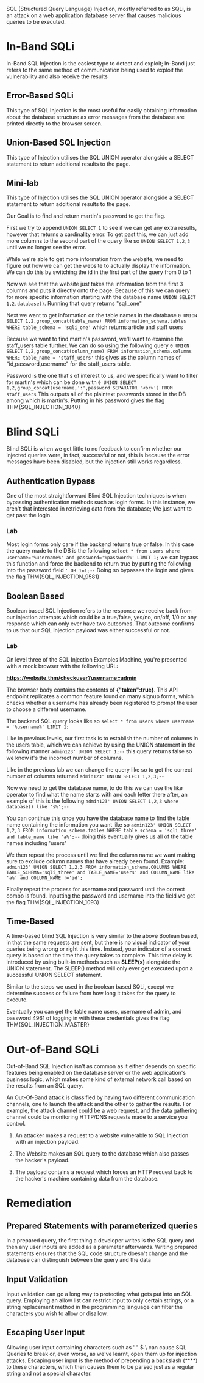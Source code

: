 SQL (Structured Query Language) Injection, mostly referred to as SQLi, is an attack on a web application database server that causes malicious queries to be executed.

# In-Band SQLi

In-Band SQL Injection is the easiest type to detect and exploit; In-Band just refers to the same method of communication being used to exploit the vulnerability and also receive the results

## Error-Based SQLi

This type of SQL Injection is the most useful for easily obtaining information about the database structure as error messages from the database are printed directly to the browser screen.

## Union-Based SQL Injection

This type of Injection utilises the SQL UNION operator alongside a SELECT statement to return additional results to the page.

## Mini-lab

This type of Injection utilises the SQL UNION operator alongside a SELECT statement to return additional results to the page.

Our Goal is to find and return martin's password to get the flag.

First we try to append `UNION SELECT 1` to see if we can get any extra results, however that returns a cardinality error. To get past this, we can just add more columns to the second part of the query like so `UNION SELECT 1,2,3` until we no longer see the error.

While we're able to get more information from the website, we need to figure out how we can get the website to actually display the information. We can do this by switching the id in the first part of the query from 0 to 1

Now we see that the website just takes the information from the first 3 columns and puts it directly onto the page. Because of this we can query for more specific information starting with the database name `UNION SELECT 1,2,database()`. Running that query returns "sqli_one"

Next we want to get information on the table names in the database `0 UNION SELECT 1,2,group_concat(table_name) FROM information_schema.tables WHERE table_schema = 'sqli_one'` which returns article and staff users

Because we want to find martin's password, we'll want to examine the staff_users table further. We can do so using the following query `0 UNION SELECT 1,2,group_concat(column_name) FROM information_schema.columns WHERE table_name = 'staff_users'` this gives us the column names of "id,password,username" for the staff_users table.

Password is the one that's of interest to us, and we specifically want to filter for martin's which can be done with `0 UNION SELECT 1,2,group_concat(username,':',password SEPARATOR '<br>') FROM staff_users` This outputs all of the plaintext passwords stored in the DB among which is martin's. Putting in his password gives the flag THM{SQL_INJECTION_3840}

# Blind SQLi

Blind SQLi is when we get little to no feedback to confirm whether our injected queries were, in fact, successful or not, this is because the error messages have been disabled, but the injection still works regardless.

## Authentication Bypass

One of the most straightforward Blind SQL Injection techniques is when bypassing authentication methods such as login forms. In this instance, we aren't that interested in retrieving data from the database; We just want to get past the login.

### Lab 

Most login forms only care if the backend returns true or false. In this case the query made to the DB is the following `select * from users where username='%username%' and password='%password%' LIMIT 1;` we can bypass this function and force the backend to return true by putting the following into the password field `' OR 1=1;--` Doing so bypasses the login and gives the flag THM{SQL_INJECTION_9581}

## Boolean Based

Boolean based SQL Injection refers to the response we receive back from our injection attempts which could be a true/false, yes/no, on/off, 1/0 or any response which can only ever have two outcomes. That outcome confirms to us that our SQL Injection payload was either successful or not.

### Lab

On level three of the SQL Injection Examples Machine, you're presented with a mock browser with the following URL:

**https://website.thm/checkuser?username=admin**

The browser body contains the contents of **{"taken":true}**. This API endpoint replicates a common feature found on many signup forms, which checks whether a username has already been registered to prompt the user to choose a different username.

The backend SQL query looks like so `select * from users where username = '%username%' LIMIT 1;`

Like in previous levels, our first task is to establish the number of columns in the users table, which we can achieve by using the UNION statement in the following manner `admin123' UNION SELECT 1;--` this query returns false so we know it's the incorrect number of columns.

Like in the previous lab we can change the query like so to get the correct number of columns returned `admin123' UNION SELECT 1,2,3;--`

Now we need to get the database name, to do this we can use the like operator to find what the name starts with and each letter there after, an example of this is the following `admin123' UNION SELECT 1,2,3 where database() like 's%';--`

You can continue this once you have the database name to find the table name containing the information you want like so `admin123' UNION SELECT 1,2,3 FROM information_schema.tables WHERE table_schema = 'sqli_three' and table_name like 'a%';--` doing this eventually gives us all of the table names including 'users'

We then repeat the process until we find the column name we want making sure to exclude column names that have already been found. Example: `admin123' UNION SELECT 1,2,3 FROM information_schema.COLUMNS WHERE TABLE_SCHEMA='sqli_three' and TABLE_NAME='users' and COLUMN_NAME like 'a%' and COLUMN_NAME !='id';`

Finally repeat the process for username and password until the correct combo is found. Inputting the password and username into the field we get the flag THM{SQL_INJECTION_1093}

## Time-Based

A time-based blind SQL Injection is very similar to the above Boolean based, in that the same requests are sent, but there is no visual indicator of your queries being wrong or right this time. Instead, your indicator of a correct query is based on the time the query takes to complete. This time delay is introduced by using built-in methods such as **SLEEP(x)** alongside the UNION statement. The SLEEP() method will only ever get executed upon a successful UNION SELECT statement.

Similar to the steps we used in the boolean based SQLi, except we determine success or failure from how long it takes for the query to execute. 

Eventually you can get the table name users, username of admin, and password 4961 of 
logging in with these credentials gives the flag THM{SQL_INJECTION_MASTER}

# Out-of-Band SQLi

Out-of-Band SQL Injection isn't as common as it either depends on specific features being enabled on the database server or the web application's business logic, which makes some kind of external network call based on the results from an SQL query.  
  
An Out-Of-Band attack is classified by having two different communication channels, one to launch the attack and the other to gather the results. For example, the attack channel could be a web request, and the data gathering channel could be monitoring HTTP/DNS requests made to a service you control.

1) An attacker makes a request to a website vulnerable to SQL Injection with an injection payload.

2) The Website makes an SQL query to the database which also passes the hacker's payload.

3) The payload contains a request which forces an HTTP request back to the hacker's machine containing data from the database.

# Remediation

## Prepared Statements with parameterized queries

In a prepared query, the first thing a developer writes is the SQL query and then any user inputs are added as a parameter afterwards. Writing prepared statements ensures that the SQL code structure doesn't change and the database can distinguish between the query and the data

## Input Validation

Input validation can go a long way to protecting what gets put into an SQL query. Employing an allow list can restrict input to only certain strings, or a string replacement method in the programming language can filter the characters you wish to allow or disallow.

## Escaping User Input

Allowing user input containing characters such as ' " $ \ can cause SQL Queries to break or, even worse, as we've learnt, open them up for injection attacks. Escaping user input is the method of prepending a backslash (**\**) to these characters, which then causes them to be parsed just as a regular string and not a special character.